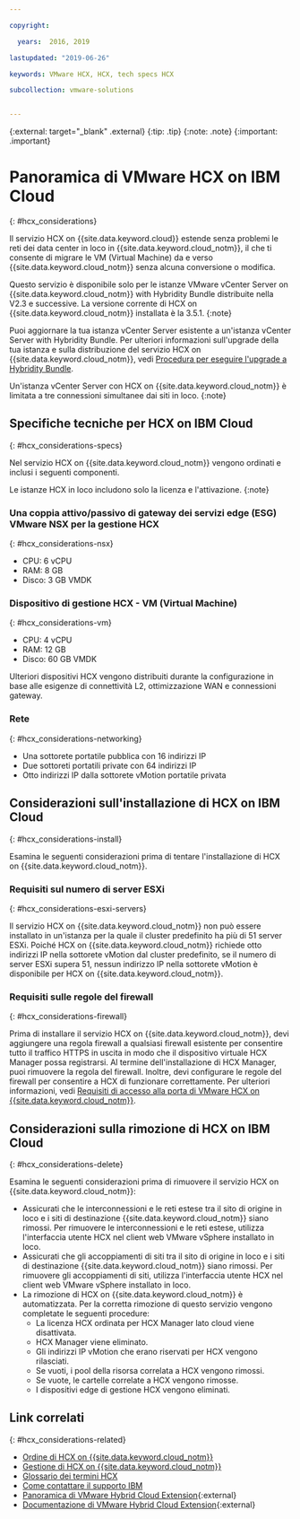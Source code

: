 ```yaml
---

copyright:

  years:  2016, 2019

lastupdated: "2019-06-26"

keywords: VMware HCX, HCX, tech specs HCX

subcollection: vmware-solutions


---
```


{:external: target="_blank" .external}
{:tip: .tip}
{:note: .note}
{:important: .important}

# Panoramica di VMware HCX on IBM Cloud
{: #hcx_considerations}

Il servizio HCX on {{site.data.keyword.cloud}} estende senza problemi le reti dei data center in loco in {{site.data.keyword.cloud_notm}}, il che ti consente di migrare le VM (Virtual Machine) da e verso {{site.data.keyword.cloud_notm}} senza alcuna conversione o modifica.

Questo servizio è disponibile solo per le istanze VMware vCenter Server on {{site.data.keyword.cloud_notm}} with Hybridity Bundle distribuite nella V2.3 e successive. La versione corrente di HCX on {{site.data.keyword.cloud_notm}} installata è la 3.5.1.
{:note}

Puoi aggiornare la tua istanza vCenter Server esistente a un'istanza vCenter Server with Hybridity Bundle. Per ulteriori informazioni sull'upgrade della tua istanza e sulla distribuzione del servizio HCX on {{site.data.keyword.cloud_notm}}, vedi [Procedura per eseguire l'upgrade a Hybridity Bundle](/docs/services/vmwaresolutions/vcenter?topic=vmware-solutions-vc_upgrade-lic#vc_upgrade-lic-procedure-upgrade-to-hybridity).

Un'istanza vCenter Server con HCX on {{site.data.keyword.cloud_notm}} è limitata a tre connessioni simultanee dai siti in loco.
{:note}

## Specifiche tecniche per HCX on IBM Cloud
{: #hcx_considerations-specs}

Nel servizio HCX on {{site.data.keyword.cloud_notm}} vengono ordinati e inclusi i seguenti componenti.

Le istanze HCX in loco includono solo la licenza e l'attivazione.
{:note}

### Una coppia attivo/passivo di gateway dei servizi edge (ESG) VMware NSX per la gestione HCX
{: #hcx_considerations-nsx}

* CPU: 6 vCPU
* RAM: 8 GB
* Disco: 3 GB VMDK

### Dispositivo di gestione HCX - VM (Virtual Machine)
{: #hcx_considerations-vm}

* CPU: 4 vCPU
* RAM: 12 GB
* Disco: 60 GB VMDK

Ulteriori dispositivi HCX vengono distribuiti durante la configurazione in base alle esigenze di connettività L2, ottimizzazione WAN e connessioni gateway.

### Rete
{: #hcx_considerations-networking}

* Una sottorete portatile pubblica con 16 indirizzi IP
* Due sottoreti portatili private con 64 indirizzi IP
* Otto indirizzi IP dalla sottorete vMotion portatile privata

## Considerazioni sull'installazione di HCX on IBM Cloud
{: #hcx_considerations-install}

Esamina le seguenti considerazioni prima di tentare l'installazione di HCX on {{site.data.keyword.cloud_notm}}.

### Requisiti sul numero di server ESXi
{: #hcx_considerations-esxi-servers}

Il servizio HCX on {{site.data.keyword.cloud_notm}} non può essere installato in un'istanza per la quale il cluster predefinito ha più di 51 server ESXi. Poiché HCX on {{site.data.keyword.cloud_notm}} richiede otto indirizzi IP nella sottorete vMotion dal cluster predefinito, se il numero di server ESXi supera 51, nessun indirizzo IP nella sottorete vMotion è disponibile per HCX on {{site.data.keyword.cloud_notm}}.

### Requisiti sulle regole del firewall
{: #hcx_considerations-firewall}

Prima di installare il servizio HCX on {{site.data.keyword.cloud_notm}}, devi aggiungere una regola firewall a qualsiasi firewall esistente per consentire tutto il traffico HTTPS in uscita in modo che il dispositivo virtuale HCX Manager possa registrarsi. Al termine dell'installazione di HCX Manager, puoi rimuovere la regola del firewall. Inoltre, devi configurare le regole del firewall per consentire a HCX di funzionare correttamente. Per ulteriori informazioni, vedi [Requisiti di accesso alla porta di VMware HCX on {{site.data.keyword.cloud_notm}}](/docs/services/vmwaresolutions/services?topic=vmware-solutions-hcx-archi-port-req#hcx-archi-port-req).

## Considerazioni sulla rimozione di HCX on IBM Cloud
{: #hcx_considerations-delete}

Esamina le seguenti considerazioni prima di rimuovere il servizio HCX on {{site.data.keyword.cloud_notm}}:
* Assicurati che le interconnessioni e le reti estese tra il sito di origine in loco e i siti di destinazione {{site.data.keyword.cloud_notm}} siano rimossi. Per rimuovere le interconnessioni e le reti estese, utilizza l'interfaccia utente HCX nel client web VMware vSphere installato in loco.
* Assicurati che gli accoppiamenti di siti tra il sito di origine in loco e i siti di destinazione {{site.data.keyword.cloud_notm}} siano rimossi. Per rimuovere gli accoppiamenti di siti, utilizza l'interfaccia utente HCX nel client web VMware vSphere installato in loco.
* La rimozione di HCX on {{site.data.keyword.cloud_notm}} è automatizzata. Per la corretta rimozione di questo servizio vengono completate le seguenti procedure:
   * La licenza HCX ordinata per HCX Manager lato cloud viene disattivata.
   * HCX Manager viene eliminato.
   * Gli indirizzi IP vMotion che erano riservati per HCX vengono rilasciati.
   * Se vuoti, i pool della risorsa correlata a HCX vengono rimossi.
   * Se vuote, le cartelle correlate a HCX vengono rimosse.
   * I dispositivi edge di gestione HCX vengono eliminati.

## Link correlati
{: #hcx_considerations-related}

* [Ordine di HCX on {{site.data.keyword.cloud_notm}}](/docs/services/vmwaresolutions/services?topic=vmware-solutions-hcx_ordering)
* [Gestione di HCX on {{site.data.keyword.cloud_notm}}](/docs/services/vmwaresolutions/services?topic=vmware-solutions-managinghcx)
* [Glossario dei termini HCX](/docs/services/vmwaresolutions/services?topic=vmware-solutions-hcx_glossary)
* [Come contattare il supporto IBM](/docs/services/vmwaresolutions/vmonic?topic=vmware-solutions-trbl_support)
* [Panoramica di VMware Hybrid Cloud Extension](https://cloud.vmware.com/vmware-hcx){:external}
* [Documentazione di VMware Hybrid Cloud Extension](https://cloud.vmware.com/vmware-hcx/resources){:external}
